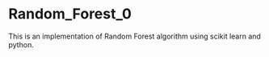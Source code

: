 # Random_Forest_0
This is an implementation of Random Forest algorithm using scikit learn and python.
